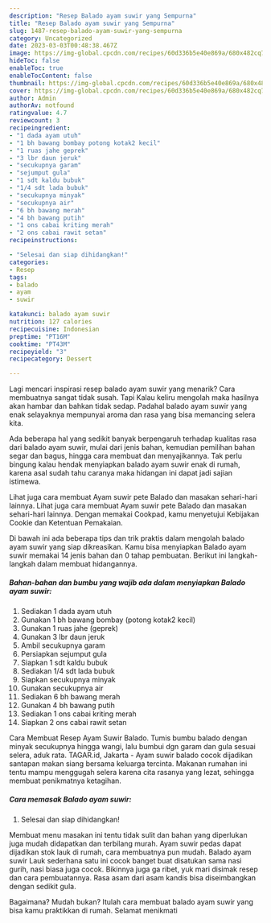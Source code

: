 ```yaml
---
description: "Resep Balado ayam suwir yang Sempurna"
title: "Resep Balado ayam suwir yang Sempurna"
slug: 1487-resep-balado-ayam-suwir-yang-sempurna
category: Uncategorized
date: 2023-03-03T00:48:38.467Z
image: https://img-global.cpcdn.com/recipes/60d336b5e40e869a/680x482cq70/balado-ayam-suwir-foto-resep-utama.jpg
hideToc: false
enableToc: true
enableTocContent: false
thumbnail: https://img-global.cpcdn.com/recipes/60d336b5e40e869a/680x482cq70/balado-ayam-suwir-foto-resep-utama.jpg
cover: https://img-global.cpcdn.com/recipes/60d336b5e40e869a/680x482cq70/balado-ayam-suwir-foto-resep-utama.jpg
author: Admin
authorAv: notfound
ratingvalue: 4.7
reviewcount: 3
recipeingredient:
- "1 dada ayam utuh"
- "1 bh bawang bombay potong kotak2 kecil"
- "1 ruas jahe geprek"
- "3 lbr daun jeruk"
- "secukupnya garam"
- "sejumput gula"
- "1 sdt kaldu bubuk"
- "1/4 sdt lada bubuk"
- "secukupnya minyak"
- "secukupnya air"
- "6 bh bawang merah"
- "4 bh bawang putih"
- "1 ons cabai kriting merah"
- "2 ons cabai rawit setan"
recipeinstructions:

- "Selesai dan siap dihidangkan!"
categories:
- Resep
tags:
- balado
- ayam
- suwir

katakunci: balado ayam suwir 
nutrition: 127 calories
recipecuisine: Indonesian
preptime: "PT16M"
cooktime: "PT43M"
recipeyield: "3"
recipecategory: Dessert

---
```



Lagi mencari inspirasi resep balado ayam suwir yang menarik? Cara membuatnya sangat tidak susah. Tapi Kalau keliru mengolah maka hasilnya akan hambar dan bahkan tidak sedap. Padahal balado ayam suwir yang enak selayaknya mempunyai aroma dan rasa yang bisa memancing selera kita.


Ada beberapa hal yang sedikit banyak berpengaruh terhadap kualitas rasa dari balado ayam suwir, mulai dari jenis bahan, kemudian pemilihan bahan segar dan bagus, hingga cara membuat dan menyajikannya. Tak perlu bingung kalau hendak menyiapkan balado ayam suwir enak di rumah, karena asal sudah tahu caranya maka hidangan ini dapat jadi sajian istimewa.

Lihat juga cara membuat Ayam suwir pete Balado dan masakan sehari-hari lainnya. Lihat juga cara membuat Ayam suwir pete Balado dan masakan sehari-hari lainnya. Dengan memakai Cookpad, kamu menyetujui Kebijakan Cookie dan Ketentuan Pemakaian.


Di bawah ini ada beberapa tips dan trik praktis dalam mengolah balado ayam suwir yang siap dikreasikan. Kamu bisa menyiapkan Balado ayam suwir memakai 14 jenis bahan dan 0 tahap pembuatan. Berikut ini langkah-langkah dalam membuat hidangannya.

<!--inarticleads1-->

##### Bahan-bahan dan bumbu yang wajib ada dalam menyiapkan Balado ayam suwir:

1. Sediakan 1 dada ayam utuh
1. Gunakan 1 bh bawang bombay (potong kotak2 kecil)
1. Gunakan 1 ruas jahe (geprek)
1. Gunakan 3 lbr daun jeruk
1. Ambil secukupnya garam
1. Persiapkan sejumput gula
1. Siapkan 1 sdt kaldu bubuk
1. Sediakan 1/4 sdt lada bubuk
1. Siapkan secukupnya minyak
1. Gunakan secukupnya air
1. Sediakan 6 bh bawang merah
1. Gunakan 4 bh bawang putih
1. Sediakan 1 ons cabai kriting merah
1. Siapkan 2 ons cabai rawit setan


Cara Membuat Resep Ayam Suwir Balado. Tumis bumbu balado dengan minyak secukupnya hingga wangi, lalu bumbui dgn garam dan gula sesuai selera, aduk rata. TAGAR.id, Jakarta - Ayam suwir balado cocok dijadikan santapan makan siang bersama keluarga tercinta. Makanan rumahan ini tentu mampu menggugah selera karena cita rasanya yang lezat, sehingga membuat penikmatnya ketagihan. 

<!--inarticleads2-->

##### Cara memasak Balado ayam suwir:


1. Selesai dan siap dihidangkan!

Membuat menu masakan ini tentu tidak sulit dan bahan yang diperlukan juga mudah didapatkan dan terbilang murah. Ayam suwir pedas dapat dijadikan stok lauk di rumah, cara membuatnya pun mudah. Balado ayam suwir Lauk sederhana satu ini cocok banget buat disatukan sama nasi gurih, nasi biasa juga cocok. Bikinnya juga ga ribet, yuk mari disimak resep dan cara pembuatannya. Rasa asam dari asam kandis bisa diseimbangkan dengan sedikit gula. 

Bagaimana? Mudah bukan? Itulah cara membuat balado ayam suwir yang bisa kamu praktikkan di rumah. Selamat menikmati

